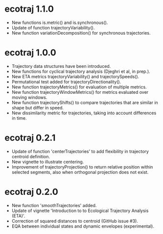 # ecotraj 1.1.0
* New functions is.metric() and is.synchronous().
* Update of function trajectoryVariability().
* New function variationDecomposition() for synchronous trajectories.

# ecotraj 1.0.0
* Trajectory data structures have been introduced.
* New functions for cyclical trajectory analysis (Djeghri et al, in prep.).
* New ETA metrics trajectoryVariability() and trajectorySpeeds().
* Permutational test added for trajectoryDirectionality().
* New function trajectoryMetrics() for evaluation of multiple metrics.
* New function trajectoryWindowMetrics() for metrics evaluated over moving windows.
* New function trajectoryShifts() to compare trajectories that are similar in shape but differ in speed.
* New dissimilarity metric for trajectories, taking into account differences in time.

# ecotraj 0.2.1
* Update of function 'centerTrajectories' to add flexibility in trajectory centroid definition.
* New vignette to illustrate centering.
* Improvement of trajectoryProjection() to return relative position within selected segments, also when orthogonal projection does not exist.

# ecotraj 0.2.0
* New function 'smoothTrajectories' added.
* Update of vignette 'Introduction to to Ecological Trajectory Analysis (ETA)'.
* Correction of squared distances to centroid (GitHub issue #3).
* EQA between individual states and dynamic envelopes (experimental).

